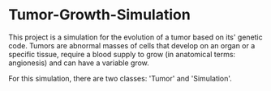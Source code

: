 # Tumor-Growth-Simulation

This project is a simulation for the evolution of a tumor based on its' genetic code. Tumors are abnormal masses of cells that develop on an organ or a specific tissue, require a blood supply to grow (in anatomical terms: angionesis) and can have a variable grow.

For this simulation, there are two classes: 'Tumor' and 'Simulation'.
